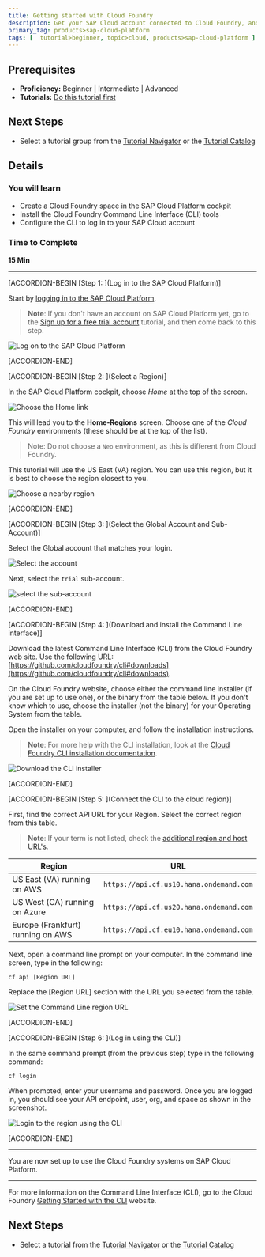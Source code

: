 ```yaml
---
title: Getting started with Cloud Foundry
description: Get your SAP Cloud account connected to Cloud Foundry, and set up your first container
primary_tag: products>sap-cloud-platform
tags: [  tutorial>beginner, topic>cloud, products>sap-cloud-platform ]
---
```


## Prerequisites  
 - **Proficiency:** Beginner | Intermediate | Advanced
 - **Tutorials:** [Do this tutorial first](http://www.sap.com/developer/tutorials/hcp-create-trial-account.html)


## Next Steps
 - Select a tutorial group from the [Tutorial Navigator](http://www.sap.com/developer/tutorial-navigator.html) or the [Tutorial Catalog](https://www.sap.com/developer/tutorial-navigator.tutorials.html)

## Details
### You will learn  
 - Create a Cloud Foundry space in the SAP Cloud Platform cockpit
 - Install the Cloud Foundry Command Line Interface (CLI) tools
 - Configure the CLI to log in to your SAP Cloud account

### Time to Complete
**15 Min**

---

[ACCORDION-BEGIN [Step 1: ](Log in to the SAP Cloud Platform)]

Start by [logging in to the SAP Cloud Platform](https://account.hanatrial.ondemand.com/).

> **Note**: If you don't have an account on SAP Cloud Platform yet, go to the [Sign up for a free trial account](https://www.sap.com/developer/tutorials/hcp-create-trial-account.html) tutorial, and then come back to this step.

![Log on to the SAP Cloud Platform](1b.png)


[ACCORDION-END]

[ACCORDION-BEGIN [Step 2: ](Select a Region)]

In the SAP Cloud Platform cockpit, choose _Home_ at the top of the screen.

![Choose the Home link](2.png)

This will lead you to the __Home-Regions__ screen.  Choose one of the _Cloud Foundry_ environments (these should be
at the top of the list).  

> Note:  Do not choose a `Neo` environment, as this is different from Cloud Foundry.

This tutorial will use the US East (VA) region.  You can use this region, but it is best to choose the region closest to you.

![Choose a nearby region](2b.png)


[ACCORDION-END]


[ACCORDION-BEGIN [Step 3: ](Select the Global Account and Sub-Account)]

Select the Global account that matches your login.

![Select the account](3.png)

Next, select the `trial` sub-account.  

![select the sub-account](3b.png)


[ACCORDION-END]

[ACCORDION-BEGIN [Step 4: ](Download and install the Command Line interface)]

Download the latest Command Line Interface (CLI) from the Cloud Foundry web site.  Use the following URL:  [https://github.com/cloudfoundry/cli#downloads](https://github.com/cloudfoundry/cli#downloads).

On the Cloud Foundry website, choose either the command line installer (if you are set up to use one), or the binary from the table below.  If you don't know which to use, choose the installer (not the binary) for your Operating System from the table.

Open the installer on your computer, and follow the installation instructions.

> **Note**:  For more help with the CLI installation, look at the [Cloud Foundry CLI installation documentation](http://docs.cloudfoundry.org/cf-cli/install-go-cli.html).

![Download the CLI installer](4.png)


[ACCORDION-END]

[ACCORDION-BEGIN [Step 5: ](Connect the CLI to the cloud region)]

First, find the correct API URL for your Region.  Select the correct region from this table.

> **Note**:  If your term is not listed, check the [additional region and host URL's](https://help.sap.com/viewer/65de2977205c403bbc107264b8eccf4b/Cloud/en-US/350356d1dc314d3199dca15bd2ab9b0e.html).

| Region                            | URL                                     |
| --------------------------------- | --------------------------------------- |
| US East (VA) running on AWS       | `https://api.cf.us10.hana.ondemand.com` |
| US West (CA) running on Azure     | `https://api.cf.us20.hana.ondemand.com` |
| Europe (Frankfurt) running on AWS | `https://api.cf.eu10.hana.ondemand.com` |


Next, open a command line prompt on your computer.  In the command line screen, type in the following:

    cf api [Region URL]

Replace the [Region URL] section with the URL you selected from the table.

![Set the Command Line region URL](5.png)


[ACCORDION-END]

[ACCORDION-BEGIN [Step 6: ](Log in using the CLI)]

In the same command prompt (from the previous step) type in the following command:

    cf login

When prompted, enter your username and password.  Once you are logged in, you should see your API endpoint, user, org, and space as shown in the screenshot.

![Login to the region using the CLI](6.png)


[ACCORDION-END]


---

You are now set up to use the Cloud Foundry systems on SAP Cloud Platform.

---

For more information on the Command Line Interface (CLI), go to the Cloud Foundry [Getting Started with the CLI](http://docs.cloudfoundry.org/cf-cli/getting-started.html) website.


## Next Steps
- Select a tutorial from the [Tutorial Navigator](http://www.sap.com/developer/tutorial-navigator.html) or the [Tutorial Catalog](http://www.sap.com/developer/tutorials.html)
